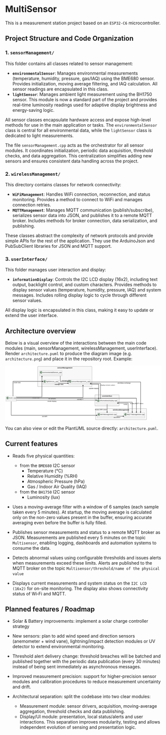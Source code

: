 # MultiSensor

This is a measurement station project based on an `ESP32-C6` microcontroller.

## Project Structure and Code Organization

### 1. `sensorManagement/`
This folder contains all classes related to sensor management:
- **`environmentalSensor`**: Manages environmental measurements (temperature, humidity, pressure, gas/IAQ) using the BME680 sensor. Provides initialization, moving average filtering, and IAQ calculation. All sensor readings are encapsulated in this class.
- **`lightSensor`**: Manages ambient light measurement using the BH1750 sensor. This module is now a standard part of the project and provides real-time luminosity readings used for adaptive display brightness and energy-saving logic.

All sensor classes encapsulate hardware access and expose high-level methods for use in the main application or tasks. The `environmentalSensor` class is central for all environmental data, while the `lightSensor` class is dedicated to light measurements.

The file `sensorManagement.cpp` acts as the orchestrator for all sensor modules. It coordinates initialization, periodic data acquisition, threshold checks, and data aggregation. This centralization simplifies adding new sensors and ensures consistent data handling across the project.

### 2. `wirelessManagement/`
This directory contains classes for network connectivity:
- **`WiFiManagement`**: Handles WiFi connection, reconnection, and status monitoring. Provides a method to connect to WiFi and manages connection retries.
- **`MQTTManagement`**: Manages MQTT communication (publish/subscribe), serializes sensor data into JSON, and publishes it to a remote MQTT broker. Includes methods for broker connection, data serialization, and publishing.

These classes abstract the complexity of network protocols and provide simple APIs for the rest of the application. They use the ArduinoJson and PubSubClient libraries for JSON and MQTT support.

### 3. `userInterface/`
This folder manages user interaction and display:
- **`informationDisplay`**: Controls the I2C LCD display (16x2), including text output, backlight control, and custom characters. Provides methods to display sensor values (temperature, humidity, pressure, IAQ) and system messages. Includes rolling display logic to cycle through different sensor values.

All display logic is encapsulated in this class, making it easy to update or extend the user interface.

## Architecture overview

Below is a visual overview of the interactions between the main code modules (main, sensorManagement, wirelessManagement, userInterface). Render `architecture.puml` to produce the diagram image (e.g. `architecture.png`) and place it in the repository root. Example:

![Architecture diagram](architecture.png)

You can also view or edit the PlantUML source directly: `architecture.puml`.

## Current features

- Reads five physical quantities:
  - from the `BME680` I2C sensor
    - Temperature (°C)
    - Relative Humidity (%RH)
    - Atmospheric Pressure (hPa)
    - Gas / Indoor Air Quality (IAQ)
  - from the `BH1750` I2C sensor
    - Luminosity (lux)

- Uses a moving-average filter with a window of 6 samples (each sample taken every 5 minutes). At startup, the moving average is calculated only on the non-zero values present in the buffer, ensuring accurate averaging even before the buffer is fully filled.

- Publishes sensor measurements and status to a remote MQTT broker as JSON. Measurements are published every 5 minutes on the topic `Multisensor`, enabling logging, dashboards and automation systems to consume the data.

- Detects abnormal values using configurable thresholds and issues alerts when measurements exceed these limits. Alerts are published to the MQTT broker on the topic `Multisensor/threshold/name of the physical value`

- Displays current measurements and system status on the `I2C LCD (16x2)` for on-site monitoring. The display also shows connectivity status of Wi‑Fi and MQTT.


## Planned features / Roadmap

- Solar & Battery improvements: implement a solar charge controller strategy

- New sensors: plan to add wind speed and direction sensors (anemometer + wind vane), lightning/impact detection modules or UV detector to extend environmental monitoring.

- Threshold alert delivery change: threshold breaches will be batched and published together with the periodic data publication (every 30 minutes) instead of being sent immediately as asynchronous messages.

- Improved measurement precision: support for higher-precision sensor modules and calibration procedures to reduce measurement uncertainty and drift.

- Architectural separation: split the codebase into two clear modules:
  - Measurement module: sensor drivers, acquisition, moving-average aggregation, threshold checks and data publishing.
  - Display/UI module: presentation, local status/alerts and user interactions. 
  This separation improves modularity, testing and allows independent evolution of sensing and presentation logic.

